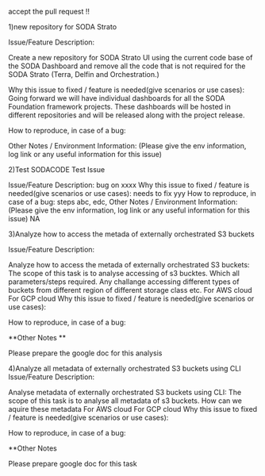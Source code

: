 accept the pull request !!

1)new repository for SODA Strato

Issue/Feature Description:

Create a new repository for SODA Strato UI using the current code base of the SODA Dashboard and remove all the code that is not required for the SODA Strato (Terra, Delfin and Orchestration.)

Why this issue to fixed / feature is needed(give scenarios or use cases):
Going forward we will have individual dashboards for all the SODA Foundation framework projects.
These dashboards will be hosted in different repositories and will be released along with the project release.

How to reproduce, in case of a bug:

Other Notes / Environment Information: (Please give the env information, log link or any useful information for this issue)

2)Test SODACODE Test Issue

Issue/Feature Description:
bug on xxxx
Why this issue to fixed / feature is needed(give scenarios or use cases):
needs to fix yyy
How to reproduce, in case of a bug:
steps abc, edc,
Other Notes / Environment Information: (Please give the env information, log link or any useful information for this issue)
NA




3)Analyze how to access the metada of externally orchestrated S3 buckets

Issue/Feature Description:

Analyze how to access the metada of externally orchestrated S3 buckets:
 The scope of this task is to analyse accessing of s3 bucktes. Which all parameters/steps required.
 Any challange accessing different types of buckets from different region of different storage class etc.
 For AWS cloud
 For GCP cloud
Why this issue to fixed / feature is needed(give scenarios or use cases):

How to reproduce, in case of a bug:

**Other Notes **

 Please prepare the google doc for this analysis




4)Analyze all metadata of externally orchestrated S3 buckets using CLI
Issue/Feature Description:

Analyse metadata of externally orchestrated S3 buckets using CLI:
 The scope of this task is to analyse all metadata of s3 buckets.
 How can we aquire these metadata
 For AWS cloud
 For GCP cloud
Why this issue to fixed / feature is needed(give scenarios or use cases):

How to reproduce, in case of a bug:

**Other Notes

 Please prepare google doc for this task
